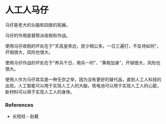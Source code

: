 # 人工人马仔

马仔是老大的头脑和四肢的拓展。

马仔的作用是替帮派收税和作战。

使用马仔收税的坏处在于“天高皇帝远，民少相公多。一日三遍打，不反待如何”，开销很大，风险也很大。

使用马仔作战的坏处在于“养兵千日，用兵一时”、“黄袍加身”，开销很大，风险也很大。

使用人作为马仔其实是一种无奈之举，因为没有更好的替代品，直到人工人科技的出现。人工智能可以用于实现人工人的大脑，核电池可以用于实现人工人的心脏，新材料可以用于实现人工人的身体。

### References

- 长短经 - 赵蕤
